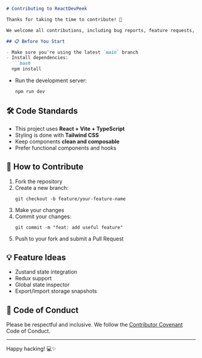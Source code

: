 ```md
# Contributing to ReactDevPeek

Thanks for taking the time to contribute! 🎉

We welcome all contributions, including bug reports, feature requests, documentation improvements, and pull requests.

## 📋 Before You Start

- Make sure you're using the latest `main` branch
- Install dependencies:  
  ```bash
  npm install
  ```
- Run the development server:  
  ```bash
  npm run dev
  ```

## 🛠 Code Standards

- This project uses **React + Vite + TypeScript**
- Styling is done with **Tailwind CSS**
- Keep components **clean and composable**
- Prefer functional components and hooks

## 🚀 How to Contribute

1. Fork the repository
2. Create a new branch:
   ```
   git checkout -b feature/your-feature-name
   ```
3. Make your changes
4. Commit your changes:
   ```
   git commit -m "feat: add useful feature"
   ```
5. Push to your fork and submit a Pull Request

## 💡 Feature Ideas

- Zustand state integration
- Redux support
- Global state inspector
- Export/Import storage snapshots

## 🙏 Code of Conduct

Please be respectful and inclusive. We follow the [Contributor Covenant](https://www.contributor-covenant.org/) Code of Conduct.

---

Happy hacking! 💻✨
```

